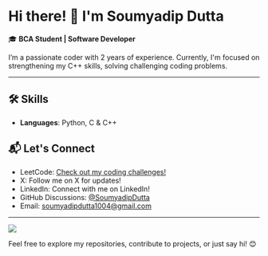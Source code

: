 # Hi there! 👋 I'm Soumyadip Dutta

🎓 **BCA Student | Software Developer**

I’m a passionate coder with 2 years of experience. Currently, I'm focused on strengthening my C++ skills, solving challenging coding problems.

---

## 🛠️ **Skills**
- **Languages**: Python, C & C++

## 📬 **Let's Connect**
- LeetCode: [Check out my coding challenges!](https://leetcode.com/u/Soumyadip1004/)
- X: Follow me on X for updates!
- LinkedIn: Connect with me on LinkedIn!
- GitHub Discussions: [@SoumyadipDutta](#)
- Email: [soumyadipdutta1004@gmail.com](#)

---
![](https://leetcard.jacoblin.cool/Soumyadip1004?ext=heatmap)

Feel free to explore my repositories, contribute to projects, or just say hi! 😊
